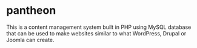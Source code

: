 # pantheon
This is a content management system built in PHP using MySQL database that can be used to make websites similar to what WordPress, Drupal or Joomla can create.
